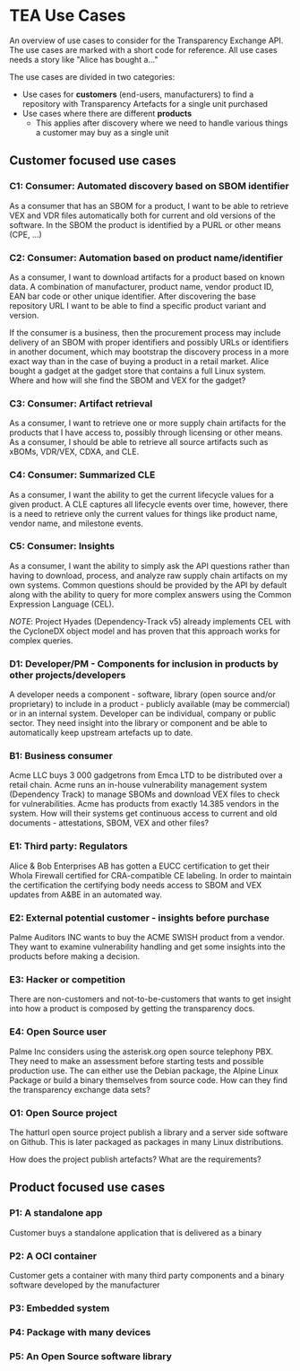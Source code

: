 # TEA Use Cases

An overview of use cases to consider for the Transparency Exchange API. The use cases are marked with a short code for
reference. All use cases needs a story like "Alice has bought a..."

The use cases are divided in two categories:

- Use cases for **customers** (end-users, manufacturers) to find a repository with Transparency Artefacts for a single
  unit purchased
- Use cases where there are different **products**
  - This applies after discovery where we need to handle various things a customer may buy as a single unit

## Customer focused use cases

### C1: Consumer: Automated discovery based on SBOM identifier

As a consumer that has an SBOM for a product, I want to be able to retrieve VEX and VDR files automatically both for
current and old versions of the software. In the SBOM the product is identified by a PURL or other means (CPE, …)

### C2: Consumer: Automation based on product name/identifier

As a consumer, I want to download artifacts for a product based on known data. A combination of manufacturer, product
name, vendor product ID, EAN bar code or other unique identifier. After discovering the base repository URL I want to be
able to find a specific product variant and version.

If the consumer is a business, then the procurement process may include delivery of an SBOM with proper identifiers and
possibly URLs or identifiers in another document, which may bootstrap the discovery process in a more exact way than in
the case of buying a product in a retail market. Alice bought a gadget at the gadget store that contains a full Linux
system. Where and how will she find the SBOM and VEX for the gadget?

### C3: Consumer: Artifact retrieval

As a consumer, I want to retrieve one or more supply chain artifacts for the products that I have access to, possibly
through licensing or other means. As a consumer, I should be able to retrieve all source artifacts such as xBOMs,
VDR/VEX, CDXA, and CLE.

### C4: Consumer: Summarized CLE

As a consumer, I want the ability to get the current lifecycle values for a given product. A CLE captures all lifecycle
events over time, however, there is a need to retrieve only the current values for things like product name, vendor
name, and milestone events.

### C5: Consumer: Insights

As a consumer, I want the ability to simply ask the API questions rather than having to download, process, and analyze
raw supply chain artifacts on my own systems. Common questions should be provided by the API by default along with the
ability to query for more complex answers using the Common Expression Language (CEL).

_NOTE_: Project Hyades (Dependency-Track v5) already implements CEL with the CycloneDX object model and has proven that
this approach works for complex queries.

### D1: Developer/PM - Components for inclusion in products by other projects/developers

A developer needs a component - software, library (open source and/or proprietary) to include in a product - publicly
available (may be commercial) or in an internal system. Developer can be individual, company or public sector. They need
insight into the library or component and be able to automatically keep upstream artefacts up to date.

### B1: Business consumer

Acme LLC buys 3 000 gadgetrons from Emca LTD to be distributed over a retail chain. Acme runs an in-house vulnerability
management system (Dependency Track) to manage SBOMs and download VEX files to check for vulnerabilities. Acme has
products from exactly 14.385 vendors in the system. How will their systems get continuous access to current and old
documents - attestations, SBOM, VEX and other files?

### E1: Third party: Regulators

Alice & Bob Enterprises AB has gotten a EUCC certification to get their Whola Firewall certified for CRA-compatible CE
labeling. In order to maintain the certification the certifying body needs access to SBOM and VEX updates from A&BE in
an automated way.

### E2: External potential customer - insights before purchase

Palme Auditors INC wants to buy the ACME SWISH product from a vendor. They want to examine vulnerability handling and
get some insights into the products before making a decision.

### E3: Hacker or competition

There are non-customers and not-to-be-customers that wants to get insight into how a product is composed by getting the
transparency docs.

### E4: Open Source user

Palme Inc considers using the asterisk.org open source telephony PBX. They need to make an assessment before starting
tests and possible production use. The can either use the Debian package, the Alpine Linux Package or build a binary
themselves from source code. How can they find the transparency exchange data sets?

### O1: Open Source project

The hatturl open source project publish a library and a server side software on Github. This is later packaged as
packages in many Linux distributions.

How does the project publish artefacts? What are the requirements?

## Product focused use cases

### P1: A standalone app

Customer buys a standalone application that is delivered as a binary

### P2: A OCI container

Customer gets a container with many third party components and a binary software developed by the manufacturer

### P3: Embedded system

### P4: Package with many devices

### P5: An Open Source software library
